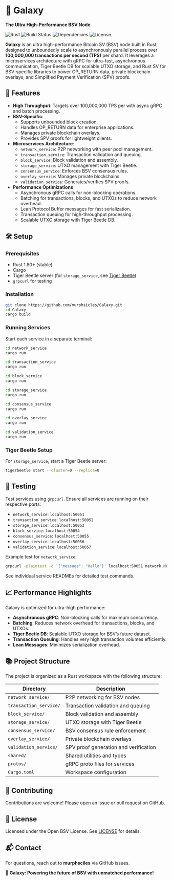 # 🚀 Galaxy
**The Ultra High-Performance BSV Node**

![Rust](https://img.shields.io/badge/Rust-1.80+-orange?logo=rust)
![Build Status](https://img.shields.io/badge/build-passing-brightgreen)
![Dependencies](https://img.shields.io/badge/dependencies-up%20to%20date-green)
![License](https://img.shields.io/badge/license-MIT-blue)

**Galaxy** is an ultra high-performance Bitcoin SV (BSV) node built in Rust, designed to unboundedly scale to asynchronously parallel process over **100,000,000 transactions per second (TPS)** per shard. It leverages a microservices architecture with gRPC for ultra-fast, asynchronous communication, Tiger Beetle DB for scalable UTXO storage, and Rust SV for BSV-specific libraries to power OP_RETURN data, private blockchain overlays, and Simplified Payment Verification (SPV) proofs.

## 🌟 Features

- **High Throughput**: Targets over 100,000,000 TPS per with async gRPC and batch processing.
- **BSV-Specific**:
  - Supports unbounded block creation.
  - Handles OP_RETURN data for enterprise applications.
  - Manages private blockchain overlays.
  - Provides SPV proofs for lightweight clients.
- **Microservices Architecture**:
  - `network_service`: P2P networking with peer pool management.
  - `transaction_service`: Transaction validation and queuing.
  - `block_service`: Block validation and assembly.
  - `storage_service`: UTXO management with Tiger Beetle.
  - `consensus_service`: Enforces BSV consensus rules.
  - `overlay_service`: Manages private blockchains.
  - `validation_service`: Generates/verifies SPV proofs.
- **Performance Optimizations**
  - Asynchronous gRPC calls for non-blocking operations.
  - Batching for transactions, blocks, and UTXOs to reduce network overhead.
  - Lean Protocol Buffer messages for fast serialization.
  - Transaction queuing for high-throughput processing.
  - Scalable UTXO storage with Tiger Beetle DB.

## 🛠️ Setup

### Prerequisites
- Rust 1.80+ (stable)
- Cargo
- Tiger Beetle server (for `storage_service`, see [Tiger Beetle](https://github.com/tigerbeetle/tigerbeetle))
- `grpcurl` for testing

### Installation
```bash
git clone https://github.com/murphsicles/Galaxy.git
cd Galaxy
cargo build
```

### Running Services
Start each service in a separate terminal:
```bash
cd network_service
cargo run
```
```bash
cd transaction_service
cargo run
```
```bash
cd block_service
cargo run
```
```bash
cd storage_service
cargo run
```
```bash
cd consensus_service
cargo run
```
```bash
cd overlay_service
cargo run
```
```bash
cd validation_service
cargo run
```

### Tiger Beetle Setup
For `storage_service`, start a Tiger Beetle server:
```bash
tigerbeetle start --cluster=0 --replica=0
```

## 🧪 Testing

Test services using `grpcurl`. Ensure all services are running on their respective ports:
- `network_service`: `localhost:50051`
- `transaction_service`: `localhost:50052`
- `storage_service`: `localhost:50053`
- `block_service`: `localhost:50054`
- `consensus_service`: `localhost:50055`
- `overlay_service`: `localhost:50056`
- `validation_service`: `localhost:50057`

Example test for `network_service`:
```bash
grpcurl -plaintext -d '{"message": "Hello"}' localhost:50051 network.Network/Ping
```

See individual service READMEs for detailed test commands.

## 📈 Performance Highlights

Galaxy is optimized for ultra-high performance:
- **Asynchronous gRPC**: Non-blocking calls for maximum concurrency.
- **Batching**: Reduces network overhead for transactions, blocks, and UTXOs.
- **Tiger Beetle DB**: Scalable UTXO storage for BSV’s future dataset.
- **Transaction Queuing**: Handles very high transaction volumes efficiently.
- **Lean Messages**: Minimizes serialization overhead.

## 📚 Project Structure

The project is organized as a Rust workspace with the following structure:

| Directory            | Description                          |
|----------------------|--------------------------------------|
| `network_service/`   | P2P networking for BSV nodes         |
| `transaction_service/`| Transaction validation and queuing   |
| `block_service/`     | Block validation and assembly        |
| `storage_service/`   | UTXO storage with Tiger Beetle       |
| `consensus_service/` | BSV consensus rule enforcement       |
| `overlay_service/`   | Private blockchain overlays          |
| `validation_service/`| SPV proof generation and verification|
| `shared/`            | Shared utilities and types           |
| `protos/`            | gRPC proto files for services        |
| `Cargo.toml`         | Workspace configuration              |

## 🤝 Contributing

Contributions are welcome! Please open an issue or pull request on GitHub.

## 📝 License

Licensed under the Open BSV License. See [LICENSE](LICENSE) for details.

## 📬 Contact

For questions, reach out to **murphsciles** via GitHub issues.

🌌 **Galaxy: Powering the future of BSV with unmatched performance!**
